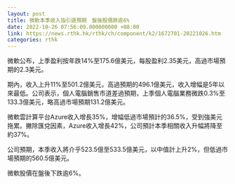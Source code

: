 ```yaml
---
layout: post
title: 微軟本季收入指引遜預期　盤後股價跌逾6%
date: 2022-10-26 07:56:09.000000000 +08:00
link: https://news.rthk.hk/rthk/ch/component/k2/1672701-20221026.htm
categories: rthk
---
```


微軟公布，上季盈利按年跌14%至175.6億美元，每股盈利2.35美元，高過市場預期的2.3美元。

期內，收入上升11%至501.2億美元，高過預期的496.1億美元，收入增幅是5年以來最低。公司表示，個人電腦銷售市道差過預期，上季個人電腦業務微跌0.3%至133.3億美元，略高過市場預期131.2億美元。

微軟雲計算平台Azure收入增長35%，增幅低過市場預計的36.5%，受到強美元拖累。撇除匯兌因素，Azure收入增長42%，公司預計本季相關收入升幅將降至約37%。

公司預期，本季收入將介乎523.5億至533.5億美元，以中值計上升2%，但低過市場預期的560.5億美元。

微軟股價在盤後下跌逾6%。
